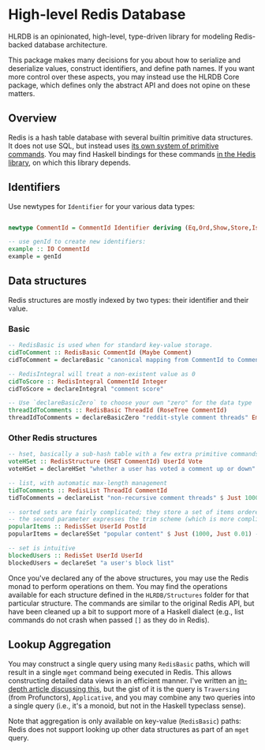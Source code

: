 # High-level Redis Database

HLRDB is an opinionated, high-level, type-driven library for modeling Redis-backed database architecture.

This package makes many decisions for you about how to serialize and deserialize values, construct identifiers, and define path names. If you want more control over these aspects, you may instead use the HLRDB Core package, which defines only the abstract API and does not opine on these matters.


## Overview

Redis is a hash table database with several builtin primitive data structures. It does not use SQL, but instead uses [its own system of primitive commands](https://redis.io/commands). You may find Haskell bindings for these commands [in the Hedis library](https://hackage.haskell.org/package/hedis), on which this library depends.

## Identifiers

Use newtypes for `Identifier` for your various data types:

```haskell

newtype CommentId = CommentId Identifier deriving (Eq,Ord,Show,Store,IsIdentifier)

-- use genId to create new identifiers:
example :: IO CommentId
example = genId
```

## Data structures

Redis structures are mostly indexed by two types: their identifier and their value.

### Basic

```haskell
-- RedisBasic is used when for standard key-value storage.
cidToComment :: RedisBasic CommentId (Maybe Comment)
cidToComment = declareBasic "canonical mapping from CommentId to Comment"

-- RedisIntegral will treat a non-existent value as 0
cidToScore :: RedisIntegral CommentId Integer
cidToScore = declareIntegral "comment score"

-- Use `declareBasicZero` to choose your own "zero" for the data type
threadIdToComments :: RedisBasic ThreadId (RoseTree CommentId)
threadIdToComments = declareBasicZero "reddit-style comment threads" Empty
```

### Other Redis structures

```haskell
-- hset, basically a sub-hash table with a few extra primitive commands
voteHSet :: RedisStructure (HSET CommentId) UserId Vote
voteHSet = declareHSet "whether a user has voted a comment up or down"

-- list, with automatic max-length management
tidToComments :: RedisList ThreadId CommentId
tidToComments = declareList "non-recursive comment threads" $ Just 1000

-- sorted sets are fairly complicated; they store a set of items ordered by score.
-- the second parameter expresses the trim scheme (which is more complicated than List due to Redis's API)
popularItems :: RedisSSet UserId PostId
popularItems = declareSSet "popular content" $ Just (1000, Just 0.01) -- 1k max; trim with probability 0.01

-- set is intuitive
blockedUsers :: RedisSet UserId UserId
blockedUsers = declareSet "a user's block list"

```

Once you've declared any of the above structures, you may use the Redis monad to perform operations on them. You may find the operations available for each structure defined in the `HLRDB/Structures` folder for that particular structure. The commands are similar to the original Redis API, but have been cleaned up a bit to support more of a Haskell dialect (e.g., list commands do not crash when passed `[]` as they do in Redis).

## Lookup Aggregation

You may construct a single query using many `RedisBasic` paths, which will result in a single `mget` command being executed in Redis. This allows constructing detailed data views in an efficient manner. I've written an [in-depth article discussing this](https://identicalsnowflake.github.io/QueryAggregation.html), but the gist of it is the query is `Traversing` (from Profunctors), `Applicative`, and you may combine any two queries into a single query (i.e., it's a monoid, but not in the Haskell typeclass sense).

Note that aggregation is only available on key-value (`RedisBasic`) paths: Redis does not support looking up other data structures as part of an `mget` query.
